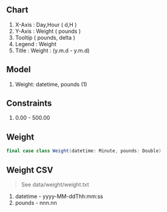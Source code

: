 Chart
-----
1. X-Axis : Day,Hour ( d,H )
2. Y-Axis : Weight ( pounds )
3. Tooltip ( pounds, delta )
4. Legend : Weight
5. Title : Weight : (y.m.d - y.m.d)

Model
-----
1. Weight: datetime, pounds (1)

Constraints
-----------
1. 0.00 - 500.00

Weight
------
```scala
final case class Weight(datetime: Minute, pounds: Double)
```

Weight CSV
----------
>See data/weight/weight.txt
1. datetime - yyyy-MM-ddThh:mm:ss
2. pounds - nnn.nn
